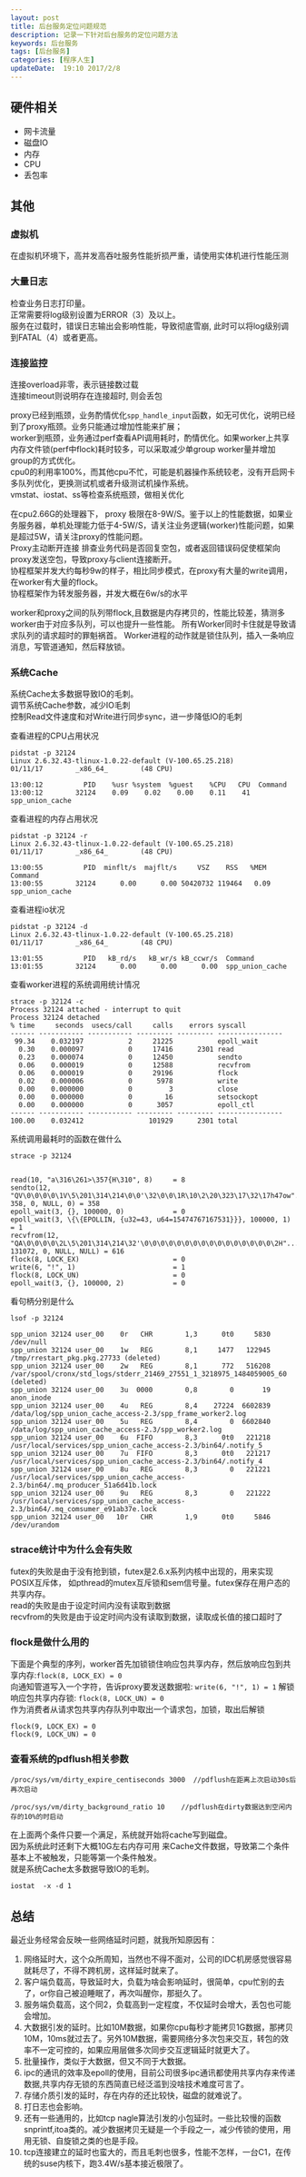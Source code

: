 ```yaml
---
layout: post
title: 后台服务定位问题规范  
description: 记录一下针对后台服务的定位问题方法  
keywords: 后台服务
tags: [后台服务]
categories: [程序人生]
updateDate:  19:10 2017/2/8
---
```


## 硬件相关

* 网卡流量  
* 磁盘IO  
* 内存  
* CPU  
* 丢包率  

## 其他


### 虚拟机

在虚拟机环境下，高并发高吞吐服务性能折损严重，请使用实体机进行性能压测  


### 大量日志

检查业务日志打印量。  
正常需要将log级别设置为ERROR（3）及以上。  
服务在过载时，错误日志输出会影响性能，导致彻底雪崩, 此时可以将log级别调到FATAL（4）或者更高。

### 连接监控

连接overload非零，表示链接数过载  
连接timeout则说明存在连接超时, 则会丢包



proxy已经到瓶颈，业务酌情优化`spp_handle_input`函数，如无可优化，说明已经到了proxy瓶颈。业务只能通过增加性能来扩展；  
worker到瓶颈，业务通过perf查看API调用耗时，酌情优化。如果worker上共享内存文件锁(perf中flock)耗时较多，可以采取减少单group worker量并增加group的方式优化。  
cpu0的利用率100%，而其他cpu不忙，可能是机器操作系统较老，没有开启网卡多队列优化，更换测试机或者升级测试机操作系统。  
vmstat、iostat、ss等检查系统瓶颈，做相关优化  

在cpu2.66G的处理器下， proxy 极限在8-9W/S。鉴于以上的性能数据，如果业务服务器，单机处理能力低于4-5W/S，请关注业务逻辑(worker)性能问题，如果是超过5W，请关注proxy的性能问题。  
Proxy主动断开连接  排查业务代码是否回复空包，或者返回错误码促使框架向proxy发送空包，导致proxy与client连接断开。  
协程框架并发大约每秒9w的样子，相比同步模式，在proxy有大量的write调用，在worker有大量的flock。  
协程框架作为转发服务器，并发大概在6w/s的水平  


worker和proxy之间的队列带flock,且数据是内存拷贝的，性能比较差，猜测多worker由于对应多队列，可以也提升一些性能。
所有Worker同时卡住就是导致请求队列的请求超时的罪魁祸首。
Worker进程的动作就是锁住队列，插入一条响应消息，写管道通知，然后释放锁。

### 系统Cache


系统Cache太多数据导致IO的毛刺。  
调节系统Cache参数，减少IO毛刺  
控制Read文件速度和对Write进行同步sync，进一步降低IO的毛刺  


查看进程的CPU占用状况   


```text
pidstat -p 32124 
Linux 2.6.32.43-tlinux-1.0.22-default (V-100.65.25.218)         01/11/17        _x86_64_        (48 CPU)

13:00:12          PID    %usr %system  %guest    %CPU   CPU  Command
13:00:12        32124    0.09    0.02    0.00    0.11    41  spp_union_cache
```

查看进程的内存占用状况  


```text
pidstat -p 32124 -r
Linux 2.6.32.43-tlinux-1.0.22-default (V-100.65.25.218)         01/11/17        _x86_64_        (48 CPU)

13:00:55          PID  minflt/s  majflt/s     VSZ    RSS   %MEM  Command
13:00:55        32124      0.00      0.00 50420732 119464   0.09  spp_union_cache
```

查看进程io状况  

```text
pidstat -p 32124 -d
Linux 2.6.32.43-tlinux-1.0.22-default (V-100.65.25.218)         01/11/17        _x86_64_        (48 CPU)

13:01:55          PID   kB_rd/s   kB_wr/s kB_ccwr/s  Command
13:01:55        32124      0.00      0.00      0.00  spp_union_cache
```

查看worker进程的系统调用统计情况  


```text
strace -p 32124 -c
Process 32124 attached - interrupt to quit
Process 32124 detached
% time     seconds  usecs/call     calls    errors syscall
------ ----------- ----------- --------- --------- ----------------
 99.34    0.032197           2     21225           epoll_wait
  0.30    0.000097           0     17416      2301 read
  0.23    0.000074           0     12450           sendto
  0.06    0.000019           0     12588           recvfrom
  0.06    0.000019           0     29196           flock
  0.02    0.000006           0      5978           write
  0.00    0.000000           0         3           close
  0.00    0.000000           0        16           setsockopt
  0.00    0.000000           0      3057           epoll_ctl
------ ----------- ----------- --------- --------- ----------------
100.00    0.032412                101929      2301 total 
```

系统调用最耗时的函数在做什么  


```text
strace -p 32124


read(10, "a\316\261>\357{H\310", 8)     = 8
sendto(12, "QV\0\0\0\0\1V\5\201\314\214\0\0'\32\0\0\1R\10\2\20\323\17\32\17h47ow"..., 358, 0, NULL, 0) = 358
epoll_wait(3, {}, 100000, 0)            = 0
epoll_wait(3, \{\{EPOLLIN, {u32=43, u64=15474767167531}}}, 100000, 1) = 1
recvfrom(12, "QA\0\0\0\0\2L\5\201\314\214\32'\0\0\0\0\0\0\0\0\0\0\0\0\0\0\0\0\2H"..., 131072, 0, NULL, NULL) = 616
flock(8, LOCK_EX)                       = 0
write(6, "!", 1)                        = 1
flock(8, LOCK_UN)                       = 0
epoll_wait(3, {}, 100000, 2)            = 0
```

看句柄分别是什么

```text
lsof -p 32124 

spp_union 32124 user_00    0r   CHR        1,3      0t0     5830 /dev/null
spp_union 32124 user_00    1w   REG        8,1     1477   122945 /tmp/rrestart_pkg.pkg.27733 (deleted)
spp_union 32124 user_00    2w   REG        8,1      772   516208 /var/spool/cronx/std_logs/stderr_21469_27551_1_3218975_1484059005_60 (deleted)
spp_union 32124 user_00    3u  0000        0,8        0       19 anon_inode
spp_union 32124 user_00    4u   REG        8,4    27224  6602839 /data/log/spp_union_cache_access-2.3/spp_frame_worker2.log
spp_union 32124 user_00    5u   REG        8,4        0  6602840 /data/log/spp_union_cache_access-2.3/spp_worker2.log
spp_union 32124 user_00    6u  FIFO        8,3      0t0   221218 /usr/local/services/spp_union_cache_access-2.3/bin64/.notify_5
spp_union 32124 user_00    7u  FIFO        8,3      0t0   221217 /usr/local/services/spp_union_cache_access-2.3/bin64/.notify_4
spp_union 32124 user_00    8u   REG        8,3        0   221221 /usr/local/services/spp_union_cache_access-2.3/bin64/.mq_producer_51a6d41b.lock
spp_union 32124 user_00    9u   REG        8,3        0   221222 /usr/local/services/spp_union_cache_access-2.3/bin64/.mq_comsumer_e91ab37e.lock
spp_union 32124 user_00   10r   CHR        1,9      0t0     5846 /dev/urandom
```

### strace统计中为什么会有失败  


futex的失败是由于没有抢到锁，futex是2.6.x系列内核中出现的，用来实现POSIX互斥体， 如pthread的mutex互斥锁和sem信号量。futex保存在用户态的共享内存。  
read的失败是由于设定时间内没有读取到数据  
recvfrom的失败是由于设定时间内没有读取到数据，读取成长值的接口超时了  


### flock是做什么用的  

下面是个典型的序列，worker首先加锁锁住响应包共享内存，然后放响应包到共享内存:`flock(8, LOCK_EX) = 0`  
向通知管道写入一个字符，告诉proxy要发送数据啦: `write(6, "!", 1) = 1`
解锁响应包共享内存锁: `flock(8, LOCK_UN) = 0`  
作为消费者从请求包共享内存队列中取出一个请求包，加锁，取出后解锁  

```text
flock(9, LOCK_EX) = 0
flock(9, LOCK_UN) = 0
```




### 查看系统的pdflush相关参数

```text
/proc/sys/vm/dirty_expire_centiseconds 3000  //pdflush在距离上次启动30s后再次启动

/proc/sys/vm/dirty_background_ratio 10    //pdflush在dirty数据达到空闲内存的10%的时启动
```

在上面两个条件只要一个满足，系统就开始将cache写到磁盘。   
因为系统此时还剩下大概10G左右内存可用  来Cache文件数据，导致第二个条件基本上不被触发，只能等第一个条件触发。  
就是系统Cache太多数据导致IO的毛刺。  

```text
iostat  -x -d 1 
```


## 总结

最近业务经常会反映一些网络延时问题，就我所知原因有：  

1. 网络延时大，这个众所周知，当然也不得不面对，公司的IDC机房感觉很容易就耗尽了，不得不跨机房，这样延时就来了。  
2. 客户端负载高，导致延时大，负载为啥会影响延时，很简单，cpu忙别的去了，or你自己被迫睡眠了，再次叫醒你，那挺久了。  
3. 服务端负载高，这个同2，负载高到一定程度，不仅延时会增大，丢包也可能会增加。  
4. 大数据引发的延时。比如10M数据，如果你cpu每秒才能拷贝1G数据，那拷贝10M，10ms就过去了。另外10M数据，需要网络分多次包来交互，转包的效率不一定可控的，如果应用层做多次同步交互逻辑延时就更大了。  
5. 批量操作，类似于大数据，但又不同于大数据。  
6. ipc的通讯的效率及epoll的使用，目前公司很多ipc通讯都使用共享内存来传递数据,共享内存无锁的东西简直已经泛滥到没啥技术难度可言了。  
7. 存储介质引发的延时，存在内存的还比较快，磁盘的就难说了。  
8. 打日志也会影响。  
9. 还有一些通用的，比如tcp nagle算法引发的小包延时。一些比较慢的函数snprintf,itoa类的。减少数据拷贝无疑是一个手段之一，减少传锁的使用，用用无锁、自旋锁之类的也是手段。  
10. tcp连接建立的延时也蛮大的，而且毛刺也很多，性能不怎样，一台C1，在传统的suse内核下，跑3.4W/s基本接近极限了。  

